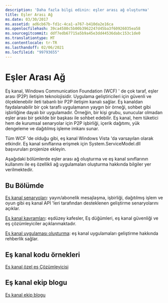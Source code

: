 ```yaml
---
description: 'Daha fazla bilgi edinin: eşler arası ağ oluşturma'
title: Eşler Arası Ağ
ms.date: 03/30/2017
ms.assetid: ad6cb67b-fd1c-4ca1-a767-b410da2e16ca
ms.openlocfilehash: 39ca4580c5b00b3962247d45ba3f60926035ea58
ms.sourcegitcommit: ddf7edb67715a5b9a45e3dd44536dabc153c1de0
ms.translationtype: MT
ms.contentlocale: tr-TR
ms.lasthandoff: 02/06/2021
ms.locfileid: "99793655"
---
```

# <a name="peer-to-peer-networking"></a>Eşler Arası Ağ

Eş kanal, Windows Communication Foundation (WCF) ' de çok taraf, eşler arası (P2P) iletişim teknolojisidir. Uygulama geliştiricileri için güvenli ve ölçeklenebilir ileti tabanlı bir P2P iletişim kanalı sağlar. Eş kanaldan faydalanabilir bir çok taraflı uygulamanın yaygın bir örneği, sohbet gibi işbirliğine dayalı bir uygulamadır. Örneğin, bir kişi grubu, sunucular olmadan eşler arası bir şekilde bir başkası ile sohbet edebilir. Eş kanal, hem tüketici hem de kurumsal senaryolar için P2P işbirliği, içerik dağıtımı, yük dengeleme ve dağıtılmış işleme imkanı sunar.  
  
 Tüm WCF 'de olduğu gibi, eş kanal Windows Vista 'da varsayılan olarak etkindir. Eş kanal sınıflarına erişmek için System.ServiceModel.dll başvuruları projenize ekleyin.  
  
 Aşağıdaki bölümlerde eşler arası ağ oluşturma ve eş kanal sınıflarının kullanımı ile eş özellikli ağ uygulamaları oluşturma hakkında bilgiler yer verilmektedir.  
  
## <a name="in-this-section"></a>Bu Bölümde  

 [Eş kanal senaryoları](peer-channel-scenarios.md): yayın/abonelik mesajlaşma, işbirliği, dağıtılmış işlem ve oyun gibi eş kanal API 'leri tarafından desteklenen geliştirme senaryolarını açıklar.  
  
 [Eş kanal kavramları](peer-channel-concepts.md): eşdüzey kafesler, Eş düğümleri, eş kanal güvenliği ve eş çözümleyiciler açıklanmaktadır.  
  
 [Eş kanal uygulaması oluşturma](building-a-peer-channel-application.md): eş kanal uygulamaları geliştirme hakkında rehberlik sağlar.  
  
## <a name="peer-channel-code-examples"></a>Eş kanal kodu örnekleri  

 [Eş kanal özel eş Çözümleyicisi](/previous-versions/dotnet/netframework-3.5/ms751466(v=vs.90))  
  
## <a name="peer-channel-team-blog"></a>Eş kanal ekip blogu  

 [Eş kanal ekip blogu](/archive/blogs/peerchan/)
